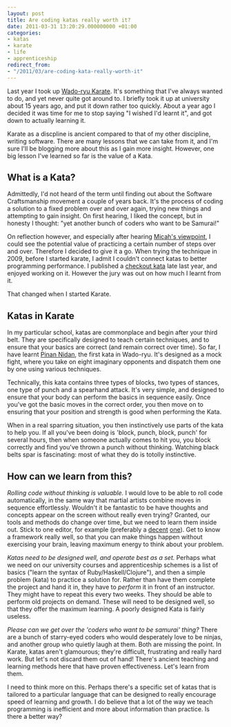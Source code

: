 ```yaml
---
layout: post
title: Are coding katas really worth it?
date: 2011-03-31 13:20:29.000000000 +01:00
categories:
- katas
- karate
- life
- apprenticeship
redirect_from:
- "/2011/03/are-coding-kata-really-worth-it"
---
```

Last year I took up [Wado-ryu Karate](http://en.wikipedia.org/wiki/Wad%C5%8D-ry%C5%AB). It's something that I've always wanted to do, and yet never quite got around to. I briefly took it up at university about 15 years ago, and put it down rather too quickly. About a year ago I decided it was time for me to stop saying "I wished I'd learnt it", and got down to actually learning it.

Karate as a discpline is ancient compared to that of my other discipline, writing software. There are many lessons that we can take from it, and I'm sure I'll be blogging more about this as I gain more insight. However, one big lesson I've learned so far is the value of a Kata.

## What is a Kata?

Admittedly, I'd not heard of the term until finding out about the Software Craftsmanship movement a couple of years back. It's the process of coding a solution to a fixed problem over and over again, trying new things and attempting to gain insight. On first hearing, I liked the concept, but in honesty I thought: "yet another bunch of coders who want to be Samurai!"

On reflection however, and especially after hearing [Micah's viewpoint](http://rubyconf2008.confreaks.com/ruby-kata-and-sparring.html), I could see the potential value of practicing a certain number of steps over and over. Therefore I decided to give it a go. When trying the technique in 2009, before I started karate, I admit I couldn't connect katas to better programming performance. I published a [checkout kata](http://katas.softwarecraftsmanship.org/?p=42) late last year, and enjoyed working on it. However the jury was out on how much I learnt from it.

That changed when I started Karate.

## Katas in Karate

In my particular school, katas are commonplace and begin after your third belt. They are specifically designed to teach certain techniques, and to ensure that your basics are correct (and remain correct over time). So far, I have learnt [Pinan Nidan](http://en.wikipedia.org/wiki/Pinan), the first kata in Wado-ryu. It's designed as a mock fight, where you take on eight imaginary opponents and dispatch them one by one using various techniques.

Technically, this kata contains three types of blocks, two types of stances, one type of punch and a spearhand attack. It's very simple, and designed to ensure that your body can perform the basics in sequence easily. Once you've got the basic moves in the correct order, you then move on to ensuring that your position and strength is good when performing the Kata.

When in a real sparring situation, you then instinctively use parts of the kata to help you. If all you've been doing is 'block, punch, block, punch' for several hours, then when someone actually comes to hit you, you block correctly and find you've thrown a punch without thinking. Watching black belts spar is fascinating: most of what they do is totolly instinctive.

## How can we learn from this?

*Rolling code without thinking is valuable.* I would love to be able to roll code automatically, in the same way that martial artists combine moves in sequence effortlessly. Wouldn't it be fantastic to be have thoughts and concepts appear on the screen without really even trying? Granted, our tools and methods do change over time, but we need to learn them inside out. Stick to one editor, for example (preferably a [decent](http://vim.org) [one](http://emacs.org)). Get to know a framework really well, so that you can make things happen without exercising your brain, leaving maximum energy to think about your problem.

*Katas need to be designed well, and operate best as a set.* Perhaps what we need on our university courses and apprenticeship schemes is a list of basics ("learn the syntax of Ruby/Haskell/Clojure"), and then a simple problem (kata) to practice a solution for. Rather than have them complete the project and hand it in, they have to _perform_ it in front of an instructor. They might have to repeat this every two weeks. They should be able to perform old projects on demand. These will need to be designed well, so that they offer the maximum learning. A poorly designed Kata is fairly useless.

*Please can we get over the 'coders who want to be samurai' thing?* There are a bunch of starry-eyed coders who would desperately love to be ninjas, and another group who quietly laugh at them. Both are missing the point. In Karate, katas aren't glamourous; they're difficult, frustrating and really hard work. But let's not discard them out of hand! There's ancient teaching and learning methods here that have proven effectiveness. Let's learn from them.

I need to think more on this. Perhaps there's a specific set of katas that is tailored to a particular language that can be designed to really encourage speed of learning and growth. I do believe that a lot of the way we teach programming is inefficient and more about information than practice. Is there a better way?
